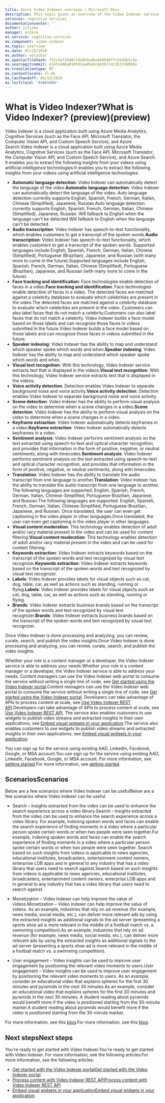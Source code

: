```yaml
---
title: Azure Video Indexer overview | Microsoft Docs
description: This topic gives an overview of the Video Indexer service.
services: cognitive services
documentationcenter: ''
author: juliako
manager: erikre
ms.service: cognitive-services
ms.component: video-indexer
ms.topic: overview
ms.date: 07/25/2018
ms.author: nolachar
ms.openlocfilehash: f52c4af29d0c7de8b5edbe869640ffc5dddb5c5e
ms.sourcegitcommit: d1451406a010fd3aa854dc8e5b77dc5537d8050e
ms.translationtype: MT
ms.contentlocale: nl-NL
ms.lasthandoff: 09/13/2018
ms.locfileid: "44865668"
---
```

# <a name="what-is-video-indexer-preview"></a><span data-ttu-id="4960e-103">What is Video Indexer?</span><span class="sxs-lookup"><span data-stu-id="4960e-103">What is Video Indexer?</span></span> <span data-ttu-id="4960e-104">(preview)</span><span class="sxs-lookup"><span data-stu-id="4960e-104">(preview)</span></span>

<span data-ttu-id="4960e-105">Video Indexer is a cloud application built using Azure Media Analytics, Cognitive Services (such as the Face API, Microsoft Translator, the Computer Vision API, and Custom Speech Service), and Azure Search.</span><span class="sxs-lookup"><span data-stu-id="4960e-105">Video Indexer is a cloud application built using Azure Media Analytics, Cognitive Services (such as the Face API, Microsoft Translator, the Computer Vision API, and Custom Speech Service), and Azure Search.</span></span> <span data-ttu-id="4960e-106">It enables you to extract the following insights from your videos using artificial intelligence technologies:</span><span class="sxs-lookup"><span data-stu-id="4960e-106">It enables you to extract the following insights from your videos using artificial intelligence technologies:</span></span>

- <span data-ttu-id="4960e-107">**Automatic language detection**: Video Indexer can automatically detect the language of the video.</span><span class="sxs-lookup"><span data-stu-id="4960e-107">**Automatic language detection**: Video Indexer can automatically detect the language of the video.</span></span> <span data-ttu-id="4960e-108">Auto language detection currently supports English, Spanish, French, German, Italian, Chinese (Simplified), Japanese, Russian.</span><span class="sxs-lookup"><span data-stu-id="4960e-108">Auto language detection currently supports English, Spanish, French, German, Italian, Chinese (Simplified), Japanese, Russian.</span></span> <span data-ttu-id="4960e-109">Will fallback to English when the language can't be detected.</span><span class="sxs-lookup"><span data-stu-id="4960e-109">Will fallback to English when the language can't be detected.</span></span>
- <span data-ttu-id="4960e-110">**Audio transcription**: Video Indexer has speech-to-text functionality, which enables customers to get a transcript of the spoken words.</span><span class="sxs-lookup"><span data-stu-id="4960e-110">**Audio transcription**: Video Indexer has speech-to-text functionality, which enables customers to get a transcript of the spoken words.</span></span> <span data-ttu-id="4960e-111">Supported languages include English, Spanish, French, German, Italian, Chinese (Simplified), Portuguese (Brazilian), Japanese, and Russian (with many more to come in the future).</span><span class="sxs-lookup"><span data-stu-id="4960e-111">Supported languages include English, Spanish, French, German, Italian, Chinese (Simplified), Portuguese (Brazilian), Japanese, and Russian (with many more to come in the future).</span></span> 
- <span data-ttu-id="4960e-112">**Face tracking and identification**: Face technologies enable detection of faces in a video.</span><span class="sxs-lookup"><span data-stu-id="4960e-112">**Face tracking and identification**: Face technologies enable detection of faces in a video.</span></span> <span data-ttu-id="4960e-113">The detected faces are matched against a celebrity database to evaluate which celebrities are present in the video.</span><span class="sxs-lookup"><span data-stu-id="4960e-113">The detected faces are matched against a celebrity database to evaluate which celebrities are present in the video.</span></span> <span data-ttu-id="4960e-114">Customers can also label faces that do not match a celebrity.</span><span class="sxs-lookup"><span data-stu-id="4960e-114">Customers can also label faces that do not match a celebrity.</span></span> <span data-ttu-id="4960e-115">Video Indexer builds a face model based on those labels and can recognize those faces in videos submitted in the future.</span><span class="sxs-lookup"><span data-stu-id="4960e-115">Video Indexer builds a face model based on those labels and can recognize those faces in videos submitted in the future.</span></span>
- <span data-ttu-id="4960e-116">**Speaker indexing**: Video Indexer has the ability to map and understand which speaker spoke which words and when.</span><span class="sxs-lookup"><span data-stu-id="4960e-116">**Speaker indexing**: Video Indexer has the ability to map and understand which speaker spoke which words and when.</span></span>
- <span data-ttu-id="4960e-117">**Visual text recognition**: With this technology, Video Indexer service extracts text that is displayed in the videos.</span><span class="sxs-lookup"><span data-stu-id="4960e-117">**Visual text recognition**: With this technology, Video Indexer service extracts text that is displayed in the videos.</span></span>  
- <span data-ttu-id="4960e-118">**Voice activity detection**: Detection enables Video Indexer to separate background noise and voice activity.</span><span class="sxs-lookup"><span data-stu-id="4960e-118">**Voice activity detection**: Detection enables Video Indexer to separate background noise and voice activity.</span></span> 
- <span data-ttu-id="4960e-119">**Scene detection**: Video Indexer has the ability to perform visual analysis on the video to determine when a scene changes in a video.</span><span class="sxs-lookup"><span data-stu-id="4960e-119">**Scene detection**: Video Indexer has the ability to perform visual analysis on the video to determine when a scene changes in a video.</span></span>
- <span data-ttu-id="4960e-120">**Keyframe extraction**: Video Indexer automatically detects keyframes in a video.</span><span class="sxs-lookup"><span data-stu-id="4960e-120">**Keyframe extraction**: Video Indexer automatically detects keyframes in a video.</span></span> 
- <span data-ttu-id="4960e-121">**Sentiment analysis**: Video Indexer performs sentiment analysis on the text extracted using speech-to-text and optical character recognition, and provides that information in the form of positive, negative, or neutral sentiments, along with timecodes.</span><span class="sxs-lookup"><span data-stu-id="4960e-121">**Sentiment analysis**: Video Indexer performs sentiment analysis on the text extracted using speech-to-text and optical character recognition, and provides that information in the form of positive, negative, or neutral sentiments, along with timecodes.</span></span>
- <span data-ttu-id="4960e-122">**Translation**: Video Indexer has the ability to translate the audio transcript from one language to another.</span><span class="sxs-lookup"><span data-stu-id="4960e-122">**Translation**: Video Indexer has the ability to translate the audio transcript from one language to another.</span></span> <span data-ttu-id="4960e-123">The following languages are supported: English, Spanish, French, German, Italian, Chinese-Simplified, Portuguese-Brazilian, Japanese, and Russian.</span><span class="sxs-lookup"><span data-stu-id="4960e-123">The following languages are supported: English, Spanish, French, German, Italian, Chinese-Simplified, Portuguese-Brazilian, Japanese, and Russian.</span></span> <span data-ttu-id="4960e-124">Once translated, the user can even get captioning in the video player in other languages.</span><span class="sxs-lookup"><span data-stu-id="4960e-124">Once translated, the user can even get captioning in the video player in other languages.</span></span>
- <span data-ttu-id="4960e-125">**Visual content moderation**: This technology enables detection of adult and/or racy material present in the video and can be used for content filtering.</span><span class="sxs-lookup"><span data-stu-id="4960e-125">**Visual content moderation**: This technology enables detection of adult and/or racy material present in the video and can be used for content filtering.</span></span> 
- <span data-ttu-id="4960e-126">**Keywords extraction**: Video Indexer extracts keywords based on the transcript of the spoken words and text recognized by visual text recognizer.</span><span class="sxs-lookup"><span data-stu-id="4960e-126">**Keywords extraction**: Video Indexer extracts keywords based on the transcript of the spoken words and text recognized by visual text recognizer.</span></span>
- <span data-ttu-id="4960e-127">**Labels**: Video Indexer provides labels for visual objects such as cat, dog, table, car, as well as actions such as standing, running or flying.</span><span class="sxs-lookup"><span data-stu-id="4960e-127">**Labels**: Video Indexer provides labels for visual objects such as cat, dog, table, car, as well as actions such as standing, running or flying.</span></span>
- <span data-ttu-id="4960e-128">**Brands**: Video Indexer extracts business brands based on the transcript of the spoken words and text recognized by visual text recognizer.</span><span class="sxs-lookup"><span data-stu-id="4960e-128">**Brands**: Video Indexer extracts business brands based on the transcript of the spoken words and text recognized by visual text recognizer.</span></span>

<span data-ttu-id="4960e-129">Once Video Indexer is done processing and analyzing, you can review, curate, search, and publish the video insights.</span><span class="sxs-lookup"><span data-stu-id="4960e-129">Once Video Indexer is done processing and analyzing, you can review, curate, search, and publish the video insights.</span></span>

<span data-ttu-id="4960e-130">Whether your role is a content manager or a developer, the Video Indexer service is able to address your needs.</span><span class="sxs-lookup"><span data-stu-id="4960e-130">Whether your role is a content manager or a developer, the Video Indexer service is able to address your needs.</span></span> <span data-ttu-id="4960e-131">Content managers can use the Video Indexer web portal to consume the service without writing a single line of code, see [Get started using the Video Indexer portal](video-indexer-get-started.md).</span><span class="sxs-lookup"><span data-stu-id="4960e-131">Content managers can use the Video Indexer web portal to consume the service without writing a single line of code, see [Get started using the Video Indexer portal](video-indexer-get-started.md).</span></span> <span data-ttu-id="4960e-132">Developers can take advantage of APIs to process content at scale, see [Use Video Indexer REST API](video-indexer-use-apis.md).</span><span class="sxs-lookup"><span data-stu-id="4960e-132">Developers can take advantage of APIs to process content at scale, see [Use Video Indexer REST API](video-indexer-use-apis.md).</span></span> <span data-ttu-id="4960e-133">The service also enables customers to use widgets to publish video streams and extracted insights in their own applications, see [Embed visual widgets in your application](video-indexer-embed-widgets.md).</span><span class="sxs-lookup"><span data-stu-id="4960e-133">The service also enables customers to use widgets to publish video streams and extracted insights in their own applications, see [Embed visual widgets in your application](video-indexer-embed-widgets.md).</span></span>

<span data-ttu-id="4960e-134">You can sign up for the service using existing AAD, LinkedIn, Facebook, Google, or MSA account.</span><span class="sxs-lookup"><span data-stu-id="4960e-134">You can sign up for the service using existing AAD, LinkedIn, Facebook, Google, or MSA account.</span></span> <span data-ttu-id="4960e-135">For more information, see [getting started](video-indexer-get-started.md).</span><span class="sxs-lookup"><span data-stu-id="4960e-135">For more information, see [getting started](video-indexer-get-started.md).</span></span>

## <a name="scenarios"></a><span data-ttu-id="4960e-136">Scenarios</span><span class="sxs-lookup"><span data-stu-id="4960e-136">Scenarios</span></span>

<span data-ttu-id="4960e-137">Below are a few scenarios where Video Indexer can be useful</span><span class="sxs-lookup"><span data-stu-id="4960e-137">Below are a few scenarios where Video Indexer can be useful</span></span>

- <span data-ttu-id="4960e-138">Search – Insights extracted from the video can be used to enhance the search experience across a video library.</span><span class="sxs-lookup"><span data-stu-id="4960e-138">Search – Insights extracted from the video can be used to enhance the search experience across a video library.</span></span> <span data-ttu-id="4960e-139">For example, indexing spoken words and faces can enable the search experience of finding moments in a video where a particular person spoke certain words or when two people were seen together.</span><span class="sxs-lookup"><span data-stu-id="4960e-139">For example, indexing spoken words and faces can enable the search experience of finding moments in a video where a particular person spoke certain words or when two people were seen together.</span></span> <span data-ttu-id="4960e-140">Search based on such insights from videos is applicable to news agencies, educational institutes, broadcasters, entertainment content owners, enterprise LOB apps and in general to any industry that has a video library that users need to search against.</span><span class="sxs-lookup"><span data-stu-id="4960e-140">Search based on such insights from videos is applicable to news agencies, educational institutes, broadcasters, entertainment content owners, enterprise LOB apps and in general to any industry that has a video library that users need to search against.</span></span>

- <span data-ttu-id="4960e-141">Monetization – Video Indexer can help improve the value of videos.</span><span class="sxs-lookup"><span data-stu-id="4960e-141">Monetization – Video Indexer can help improve the value of videos.</span></span> <span data-ttu-id="4960e-142">As an example, industries that rely on ad revenue (for example, news media, social media, etc.), can deliver more relevant ads by using the extracted insights as additional signals to the ad server (presenting a sports shoe ad is more relevant in the middle of a football match vs. a swimming competition).</span><span class="sxs-lookup"><span data-stu-id="4960e-142">As an example, industries that rely on ad revenue (for example, news media, social media, etc.), can deliver more relevant ads by using the extracted insights as additional signals to the ad server (presenting a sports shoe ad is more relevant in the middle of a football match vs. a swimming competition).</span></span>

- <span data-ttu-id="4960e-143">User engagement – Video insights can be used to improve user engagement by positioning the relevant video moments to users.</span><span class="sxs-lookup"><span data-stu-id="4960e-143">User engagement – Video insights can be used to improve user engagement by positioning the relevant video moments to users.</span></span> <span data-ttu-id="4960e-144">As an example, consider an educational video that explains spheres for the first 30 minutes and pyramids in the next 30 minutes.</span><span class="sxs-lookup"><span data-stu-id="4960e-144">As an example, consider an educational video that explains spheres for the first 30 minutes and pyramids in the next 30 minutes.</span></span> <span data-ttu-id="4960e-145">A student reading about pyramids would benefit more if the video is positioned starting from the 30-minute marker.</span><span class="sxs-lookup"><span data-stu-id="4960e-145">A student reading about pyramids would benefit more if the video is positioned starting from the 30-minute marker.</span></span>

<span data-ttu-id="4960e-146">For more information, see this [blog](http://aka.ms/videoindexerblog).</span><span class="sxs-lookup"><span data-stu-id="4960e-146">For more information, see this [blog](http://aka.ms/videoindexerblog).</span></span>

## <a name="next-steps"></a><span data-ttu-id="4960e-147">Next steps</span><span class="sxs-lookup"><span data-stu-id="4960e-147">Next steps</span></span>

<span data-ttu-id="4960e-148">You're ready to get started with Video Indexer.</span><span class="sxs-lookup"><span data-stu-id="4960e-148">You're ready to get started with Video Indexer.</span></span> <span data-ttu-id="4960e-149">For more information, see the following articles:</span><span class="sxs-lookup"><span data-stu-id="4960e-149">For more information, see the following articles:</span></span>

- [<span data-ttu-id="4960e-150">Get started with the Video Indexer portal</span><span class="sxs-lookup"><span data-stu-id="4960e-150">Get started with the Video Indexer portal</span></span>](video-indexer-get-started.md)
- [<span data-ttu-id="4960e-151">Process content with Video Indexer REST API</span><span class="sxs-lookup"><span data-stu-id="4960e-151">Process content with Video Indexer REST API</span></span>](video-indexer-use-apis.md)
- [<span data-ttu-id="4960e-152">Embed visual widgets in your application</span><span class="sxs-lookup"><span data-stu-id="4960e-152">Embed visual widgets in your application</span></span>](video-indexer-embed-widgets.md)
